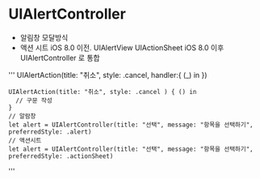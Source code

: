 #  UIAlertController
- 알림창
  모달방식
- 액션 시트 
iOS 8.0 이전. UIAlertView UIActionSheet
iOS 8.0 이후  UIAlertController 로 통합

'''
    UIAlertAction(title: "취소", style: .cancel, handler:{ (_) in })
    
    UIAlertAction(title: "취소", style: .cancel ) { () in 
      // 구문 작성
    }
    // 알람창
    let alert = UIAlertController(title: "선택", message: "항목을 선택하기", preferredStyle: .alert)
    // 액션시트 
    let alert = UIAlertController(title: "선택", message: "항목을 선택하기", preferredStyle: .actionSheet) 
'''
